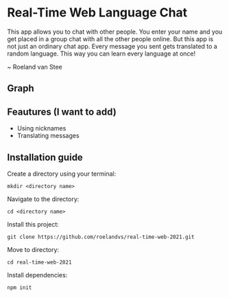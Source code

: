 # Real-Time Web Language Chat
This app allows you to chat with other people. You enter your name and you get placed in a group chat with all the other people online. But this app is not just an ordinary chat app. Every message you sent gets translated to a random language. This way you can learn every language at once!

~ Roeland van Stee

## Graph


## Feautures (I want to add)
- Using nicknames
- Translating messages

## Installation guide
Create a directory using your terminal:
```
mkdir <directory name>
```

Navigate to the directory:
```
cd <directory name>
```

Install this project:
```
git clone https://github.com/roelandvs/real-time-web-2021.git
```

Move to directory:
```
cd real-time-web-2021
```

Install dependencies:
```
npm init
```
